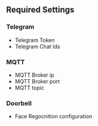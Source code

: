 ## Required Settings

### Telegram

- Telegram Token
- Telegram Chat Ids

### MQTT

- MQTT Broker ip
- MQTT Broker port
- MQTT topic

### Doorbell

- Face Regocnition configuration